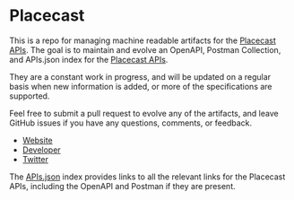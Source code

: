 # PlacecastThis is a repo for managing machine readable artifacts for the [Placecast APIs](http://placecast.net). The goal is to maintain and evolve an OpenAPI, Postman Collection, and APIs.json index for the [Placecast APIs](http://placecast.net).They are a constant work in progress, and will be updated on a regular basis when new information is added, or more of the specifications are supported.Feel free to submit a pull request to evolve any of the artifacts, and leave GitHub issues if you have any questions, comments, or feedback.- [Website](http://placecast.net)- [Developer](http://placecast.net)- [Twitter](https://twitter.com/placecast)The [APIs.json](https://github.com/api-evangelist/placecast/blob/master/apis.json) index provides links to all the relevant links for the Placecast APIs, including the OpenAPI and Postman if they are present.
